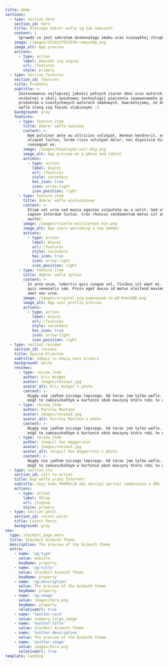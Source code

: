 ```yaml
---
title: Home
sections:
  - type: section_hero
    section_id: hero
    title: Dlaczego dobre! wafle są tak smaczne?
    content: |
      Sprawdź co jest sekretem doskonałego smaku oraz niezwykłej chrupkości!
    image: /images/1524237923530-removebg.png
    image_alt: App preview
    actions:
      - type: action
        label: Dowiedz się więcej
        url: /features
        style: primary
  - type: section_features
    section_id: features
    title: Produkty
    subtitle: >-
      Zastosowanie najlepszej jakości pełnych ziaren zbóż oraz autorskiej i
      unikalnej w skali światowej technologii pieczenia zaaowocowało powstaniem
      produktów o niesłychanych walorach smakowych. Gwarantujemy, że dobre!
      wafle staną się Twoimi ulubionymi :)
    background: gray
    features:
      - type: feature_item
        title: dobre! wafle owsiane
        content: >-
          Nam pulvinar ante eu ultricies volutpat. Aenean hendrerit, eros sed
          aliquet luctus, lorem risus volutpat dolor, nec dignissim diam neque
          consequat ex.
        image: /images/Himalayan-salt-Big.png
        image_alt: App preview on a phone and tablet
        actions:
          - type: action
            label: Więcej
            url: /features
            style: secondary
            has_icon: true
            icon: arrow-right
            icon_position: right
      - type: feature_item
        title: dobre! wafle wielozbożowe
        content: >-
          Etiam vel urna sed massa egestas vulputate eu a velit. Sed ut nisl nec
          sapien interdum luctus. Cras rhoncus condimentum metus sit amet
          auctor.
        image: /images/risette-multicereal-min.png
        image_alt: App users welcoming a new member
        actions:
          - type: action
            label: Więcej
            url: /features
            style: secondary
            has_icon: true
            icon: arrow-right
            icon_position: right
      - type: feature_item
        title: dobre! wafle żytnie
        content: >-
          In ante enim, lobortis quis congue vel, finibus sit amet mi. Aenean
          quis venenatis sem. Proin eget massa id metus eleifend maximus sit
          amet nec urna.
        image: /images/original.png.pagespeed.ce.pQ-KxwiKQK.png
        image_alt: App user profile preview
        actions:
          - type: action
            label: Więcej
            url: /features
            style: secondary
            has_icon: true
            icon: arrow-right
            icon_position: right
  - type: section_reviews
    section_id: reviews
    title: Opinie Klientów
    subtitle: Zobacz co mówią nasi klienci
    background: white
    reviews:
      - type: review_item
        author: Eric Widget
        avatar: images/review1.jpg
        avatar_alt: Eric Widget's photo
        content: >-
          Nigdy nie jadłem niczego lepszego. Od teraz jem tylko wafle. Gdybym
          mógł to zamieszkałbym w kartonie obok maszyny która robi te wafle.
      - type: review_item
        author: Parsley Montana
        avatar: images/review2.jpg
        avatar_alt: Parsley Montana's photo
        content: >-
          Nigdy nie jadłem niczego lepszego. Od teraz jem tylko wafle. Gdybym
          mógł to zamieszkałbym w kartonie obok maszyny która robi te wafle.
      - type: review_item
        author: Jonquil Von Haggerston
        avatar: images/review3.jpg
        avatar_alt: Jonquil Von Haggerston's photo
        content: >-
          Nigdy nie jadłem niczego lepszego. Od teraz jem tylko wafle. Gdybym
          mógł to zamieszkałbym w kartonie obok maszyny która robi te wafle.
  - type: section_cta
    section_id: call-to-action
    title: Kup wafle przez Internet!
    subtitle: Użyj kodu PROMOCJA aby obniżyć wartość zamówienia o 40%
    actions:
      - type: action
        label: Sklep
        url: /signup
        style: primary
  - type: section_posts
    section_id: recent-posts
    title: Latest Posts
    background: gray
seo:
  type: stackbit_page_meta
  title: Stackbit Azimuth Theme
  description: The preview of the Azimuth theme
  extra:
    - name: 'og:type'
      value: website
      keyName: property
    - name: 'og:title'
      value: Stackbit Azimuth Theme
      keyName: property
    - name: 'og:description'
      value: The preview of the Azimuth theme
      keyName: property
    - name: 'og:image'
      value: images/hero.png
      keyName: property
      relativeUrl: true
    - name: 'twitter:card'
      value: summary_large_image
    - name: 'twitter:title'
      value: Stackbit Azimuth Theme
    - name: 'twitter:description'
      value: The preview of the Azimuth theme
    - name: 'twitter:image'
      value: images/hero.png
      relativeUrl: true
template: landing
---
```

